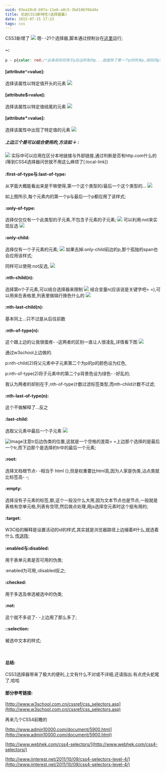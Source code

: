 ```yaml
---
uuid: 93ea18c0-b97a-11e6-a0c5-3bd186f6bd4e
title: 总结CSS3新特性(选择器篇)
date: 2015-07-15 17:23
tags: css
---
```

CSS3新增了
![](/images/summary-css-new-feature-selectors/screen-shot-1.png)
嗯- -21个选择器,脚本通过控制台在[这里](http://www.w3school.com.cn/cssref/css_selectors.asp)运行;
 
#### ~:

```css
p ~ p{color: red;/*此条规则将用于p后边所有的p...就是除了第一个p的所有p,规则同p:not(:nth-of-type(1)),但是权重要低于后者*/}
```
<!-- more -->
#### [attribute^=value]:

选择该属性以特定值开头的元素
![](/images/summary-css-new-feature-selectors/screen-shot-2.png)

#### [attribute$=value]:

选择该属性以特定值结尾的元素
![](/images/summary-css-new-feature-selectors/screen-shot-3.png)
#### [attribute*=value]:

选择该属性中出现了特定值的元素
![](/images/summary-css-new-feature-selectors/screen-shot-4.png)
##### 上边三个是可以组合使用的,方法如 ↓ :
![](/images/summary-css-new-feature-selectors/screen-shot-5.png)
实际中可以应用在区分本地链接与外部链接,通过判断是否有http.com什么的(等到CSS4选择器问世就不用这么麻烦了[:local-link])

#### :first-of-type与:last-of-type:

从字面大概能看出来是干嘛使得,第一个这个类型的/最后一个这个类型的...
![](/images/summary-css-new-feature-selectors/screen-shot-6.png)

如上图所示,每个元素内的第一个p与最后一个p都应用了该样式;

#### :only-of-type:

选择仅仅仅有一个此类型的子元素,不包含子元素的子元素;
![](/images/summary-css-new-feature-selectors/screen-shot-7.png)
可以利用:not来实现反选
![](/images/summary-css-new-feature-selectors/screen-shot-8.png)

#### :only-child:

选择仅有一个子元素的元素;
![](/images/summary-css-new-feature-selectors/screen-shot-9.png)
如果去掉:only-child前边的p,那个孤独的span也会应用该样式;

同样可以使用:not反选,
![](/images/summary-css-new-feature-selectors/screen-shot-10.png)
#### :nth-child(n):

选择第n个子元素,可以结合选择器来限制
![](/images/summary-css-new-feature-selectors/screen-shot-11.png)
结合变量n(应该说是关键字吧= =),可以用来在表格里,列表里做隔行换色什么的
![](/images/summary-css-new-feature-selectors/screen-shot-12.png)

#### :nth-last-child(n):

基本同上...只不过是从后往前数

#### :nth-of-type(n):

这个跟上边的让我很蛋疼- -这两者的区别一直让人很凌乱,详情看下图
![](/images/summary-css-new-feature-selectors/screen-shot-13.png)

通过w3school上边做的.

p:nth-child(2)将父元素中子元素第二个为p的p的颜色设为红色,

p:nth-of-type(2)将子元素中的第二个p背景色设为绿色- -好乱的;

我认为两者的却别在于,nth-of-type计数过滤标签类型,而nth-child计数不过滤;

#### :nth-last-of-type(n):

这个不做解释了...反之

#### :last-child:

选取父元素中最后一个子元素
![](/images/summary-css-new-feature-selectors/screen-shot-14.png)

![Image](http://images0.cnblogs.com/blog2015/731575/201507/151711256578755.png)注意tr后边伪类的位置,这就是一个空格的差距= =上边那个选择的是最后一个tr,而下边那个是选择的tr中的最后一个元素;

#### :root:

选择文档根节点- -相当于 html {},但是权重要比html高,因为人家是伪类,沾点类就比标签高- -;

#### :empty:

选择没有子元素的标签,额,这个一般没什么大用,因为文本节点也是节点,一般就是表格有空单元格,列表有空项,然后做点处理,用js选择空元素时这个挺有用的;

#### :target:

W3C给的解释是设置活动的id的样式,其实就是浏览器路径上边缀着#什么,就选着什么 [传送阵](http://www.w3school.com.cn/cssref/selector_target.asp);

#### :enabled与:disabled:

用于表单元素是否可用的伪类;

:enabled为可用,:disabled反之;

#### :checked:

用于多选及单选被选中的伪类;

#### :not:

这个就不多说了- -上边用了那么多了;

#### ::selection:

被选中文本的样式;

   

#### 总结:

CSS3选择器带来了极大的便利,上文有什么不对或不详细,还请指出.有点虎头蛇尾了,哈哈

#### 部分参考链接:

[http://www.w3school.com.cn/cssref/css_selectors.asp](http://www.w3school.com.cn/cssref/css_selectors.asp)

再来几个CSS4前瞻的

[http://www.admin10000.com/document/5900.html](http://www.admin10000.com/document/5900.html)

[http://www.webhek.com/css4-selectors/](http://www.webhek.com/css4-selectors/)

[http://www.iinterest.net/2011/10/09/css4-selectors-level-4/](http://www.iinterest.net/2011/10/09/css4-selectors-level-4/)

